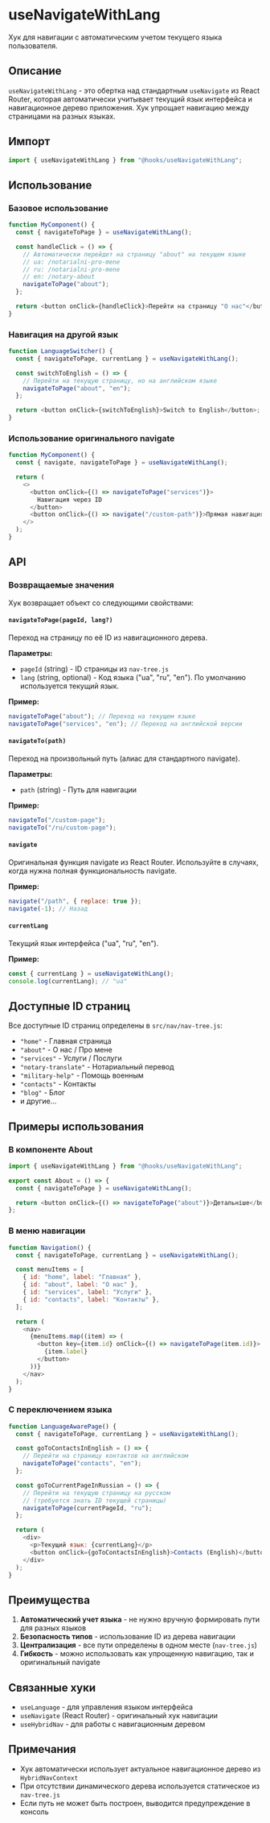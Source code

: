 # useNavigateWithLang

Хук для навигации с автоматическим учетом текущего языка пользователя.

## Описание

`useNavigateWithLang` - это обертка над стандартным `useNavigate` из React Router, которая автоматически учитывает текущий язык интерфейса и навигационное дерево приложения. Хук упрощает навигацию между страницами на разных языках.

## Импорт

```javascript
import { useNavigateWithLang } from "@hooks/useNavigateWithLang";
```

## Использование

### Базовое использование

```javascript
function MyComponent() {
  const { navigateToPage } = useNavigateWithLang();

  const handleClick = () => {
    // Автоматически перейдет на страницу "about" на текущем языке
    // ua: /notarialni-pro-mene
    // ru: /notarialni-pro-mene
    // en: /notary-about
    navigateToPage("about");
  };

  return <button onClick={handleClick}>Перейти на страницу "О нас"</button>;
}
```

### Навигация на другой язык

```javascript
function LanguageSwitcher() {
  const { navigateToPage, currentLang } = useNavigateWithLang();

  const switchToEnglish = () => {
    // Перейти на текущую страницу, но на английском языке
    navigateToPage("about", "en");
  };

  return <button onClick={switchToEnglish}>Switch to English</button>;
}
```

### Использование оригинального navigate

```javascript
function MyComponent() {
  const { navigate, navigateToPage } = useNavigateWithLang();

  return (
    <>
      <button onClick={() => navigateToPage("services")}>
        Навигация через ID
      </button>
      <button onClick={() => navigate("/custom-path")}>Прямая навигация</button>
    </>
  );
}
```

## API

### Возвращаемые значения

Хук возвращает объект со следующими свойствами:

#### `navigateToPage(pageId, lang?)`

Переход на страницу по её ID из навигационного дерева.

**Параметры:**

- `pageId` (string) - ID страницы из `nav-tree.js`
- `lang` (string, optional) - Код языка ("ua", "ru", "en"). По умолчанию используется текущий язык.

**Пример:**

```javascript
navigateToPage("about"); // Переход на текущем языке
navigateToPage("services", "en"); // Переход на английской версии
```

#### `navigateTo(path)`

Переход на произвольный путь (алиас для стандартного navigate).

**Параметры:**

- `path` (string) - Путь для навигации

**Пример:**

```javascript
navigateTo("/custom-page");
navigateTo("/ru/custom-page");
```

#### `navigate`

Оригинальная функция navigate из React Router. Используйте в случаях, когда нужна полная функциональность navigate.

**Пример:**

```javascript
navigate("/path", { replace: true });
navigate(-1); // Назад
```

#### `currentLang`

Текущий язык интерфейса ("ua", "ru", "en").

**Пример:**

```javascript
const { currentLang } = useNavigateWithLang();
console.log(currentLang); // "ua"
```

## Доступные ID страниц

Все доступные ID страниц определены в `src/nav/nav-tree.js`:

- `"home"` - Главная страница
- `"about"` - О нас / Про мене
- `"services"` - Услуги / Послуги
- `"notary-translate"` - Нотариальный перевод
- `"military-help"` - Помощь военным
- `"contacts"` - Контакты
- `"blog"` - Блог
- и другие...

## Примеры использования

### В компоненте About

```javascript
import { useNavigateWithLang } from "@hooks/useNavigateWithLang";

export const About = () => {
  const { navigateToPage } = useNavigateWithLang();

  return <button onClick={() => navigateToPage("about")}>Детальніше</button>;
};
```

### В меню навигации

```javascript
function Navigation() {
  const { navigateToPage, currentLang } = useNavigateWithLang();

  const menuItems = [
    { id: "home", label: "Главная" },
    { id: "about", label: "О нас" },
    { id: "services", label: "Услуги" },
    { id: "contacts", label: "Контакты" },
  ];

  return (
    <nav>
      {menuItems.map((item) => (
        <button key={item.id} onClick={() => navigateToPage(item.id)}>
          {item.label}
        </button>
      ))}
    </nav>
  );
}
```

### С переключением языка

```javascript
function LanguageAwarePage() {
  const { navigateToPage, currentLang } = useNavigateWithLang();

  const goToContactsInEnglish = () => {
    // Перейти на страницу контактов на английском
    navigateToPage("contacts", "en");
  };

  const goToCurrentPageInRussian = () => {
    // Перейти на текущую страницу на русском
    // (требуется знать ID текущей страницы)
    navigateToPage(currentPageId, "ru");
  };

  return (
    <div>
      <p>Текущий язык: {currentLang}</p>
      <button onClick={goToContactsInEnglish}>Contacts (English)</button>
    </div>
  );
}
```

## Преимущества

1. **Автоматический учет языка** - не нужно вручную формировать пути для разных языков
2. **Безопасность типов** - использование ID из дерева навигации
3. **Централизация** - все пути определены в одном месте (`nav-tree.js`)
4. **Гибкость** - можно использовать как упрощенную навигацию, так и оригинальный navigate

## Связанные хуки

- `useLanguage` - для управления языком интерфейса
- `useNavigate` (React Router) - оригинальный хук навигации
- `useHybridNav` - для работы с навигационным деревом

## Примечания

- Хук автоматически использует актуальное навигационное дерево из `HybridNavContext`
- При отсутствии динамического дерева используется статическое из `nav-tree.js`
- Если путь не может быть построен, выводится предупреждение в консоль
